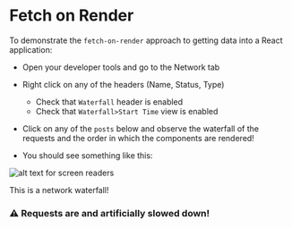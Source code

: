 # Fetch on Render

To demonstrate the `fetch-on-render` approach to getting data into a React application:

- Open your developer tools and go to the Network tab
- Right click on any of the headers (Name, Status, Type)

  - Check that `Waterfall` header is enabled
  - Check that `Waterfall>Start Time` view is enabled

- Click on any of the `posts` below and observe the waterfall of the requests and the order in which the components are rendered!
- You should see something like this:

![alt text for screen readers](/screenshot-for.png 'Text to show on mouseover')

This is a network waterfall!

### ⚠️ Requests are and artificially slowed down!
